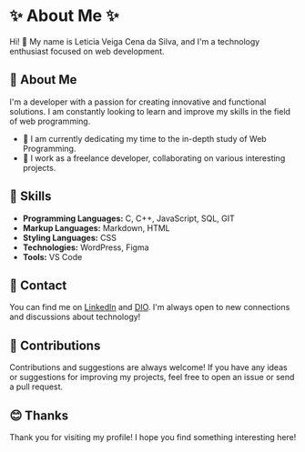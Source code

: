 
# ✨ **About Me** ✨

Hi! 👋 My name is Leticia Veiga Cena da Silva, and I'm a technology enthusiast focused on web development.

## 📒 About Me

I'm a developer with a passion for creating innovative and functional solutions. I am constantly looking to learn and improve my skills in the field of web programming.

- 🌱 I am currently dedicating my time to the in-depth study of Web Programming.
- 💼 I work as a freelance developer, collaborating on various interesting projects.

## 🤖 Skills

- **Programming Languages:** C, C++, JavaScript, SQL, GIT
- **Markup Languages:** Markdown, HTML
- **Styling Languages:** CSS
- **Technologies:** WordPress, Figma
- **Tools:** VS Code


## 🚀 Contact

You can find me on [LinkedIn](https://www.linkedin.com/in/let%C3%ADcia-veiga-cena-da-silva/) and [DIO](https://www.dio.me/users/leticiaveigacs). I'm always open to new connections and discussions about technology!

## 🧐 Contributions

Contributions and suggestions are always welcome! If you have any ideas or suggestions for improving my projects, feel free to open an issue or send a pull request.

## 😊 Thanks

Thank you for visiting my profile! I hope you find something interesting here! 

<!---
leticiaveigacs/leticiaveigacs is a ✨ special ✨ repository because its `README.md` (this file) appears on your GitHub profile.
You can click the Preview link to take a look at your changes.
--->
